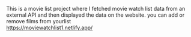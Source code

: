 This is a movie list project where I fetched movie watch list data from an external API and then displayed the data on the website. you can add or remove films from yourlist  
https://moviewatchlist1.netlify.app/              
 
